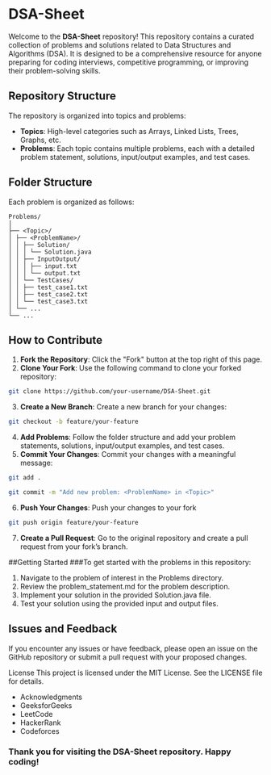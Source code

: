 # DSA-Sheet

Welcome to the **DSA-Sheet** repository! This repository contains a curated collection of problems and solutions related to Data Structures and Algorithms (DSA). It is designed to be a comprehensive resource for anyone preparing for coding interviews, competitive programming, or improving their problem-solving skills.


## Repository Structure

The repository is organized into topics and problems:

- **Topics**: High-level categories such as Arrays, Linked Lists, Trees, Graphs, etc.
- **Problems**: Each topic contains multiple problems, each with a detailed problem statement, solutions, input/output examples, and test cases.

## Folder Structure

Each problem is organized as follows:

```
Problems/
│
├── <Topic>/
│ ├── <ProblemName>/
│ │ ├── Solution/
│ │ │ └── Solution.java
│ │ ├── InputOutput/
│ │ │ ├── input.txt
│ │ │ └── output.txt
│ │ └── TestCases/
│ │ ├── test_case1.txt
│ │ ├── test_case2.txt
│ │ └── test_case3.txt
│ └── ...
└── ...
```

## How to Contribute

1. **Fork the Repository**: Click the "Fork" button at the top right of this page.
2. **Clone Your Fork**: Use the following command to clone your forked repository:

```bash
git clone https://github.com/your-username/DSA-Sheet.git
```

3. **Create a New Branch**: Create a new branch for your changes:

```bash
git checkout -b feature/your-feature
```

4. **Add Problems**: Follow the folder structure and add your problem statements, solutions, input/output examples, and test cases.
5. **Commit Your Changes**: Commit your changes with a meaningful message:

```bash
git add .
```

```bash
git commit -m "Add new problem: <ProblemName> in <Topic>"
```

6. **Push Your Changes**: Push your changes to your fork

```bash
git push origin feature/your-feature
```

7. **Create a Pull Request**: Go to the original repository and create a pull request from your fork’s branch.

##Getting Started
###To get started with the problems in this repository:

1. Navigate to the problem of interest in the Problems directory.
2. Review the problem_statement.md for the problem description.
3. Implement your solution in the provided Solution.java file.
4. Test your solution using the provided input and output files.

## Issues and Feedback

If you encounter any issues or have feedback, please open an issue on the GitHub repository or submit a pull request with your proposed changes.

License
This project is licensed under the MIT License. See the LICENSE file for details.

- Acknowledgments
- GeeksforGeeks
- LeetCode
- HackerRank
- Codeforces

### Thank you for visiting the DSA-Sheet repository. Happy coding!

<!-- ./create_problem.bat Array "Left Rotate an array by one place" -->
<!-- ./create_practice.bat "Mathematics" -->

